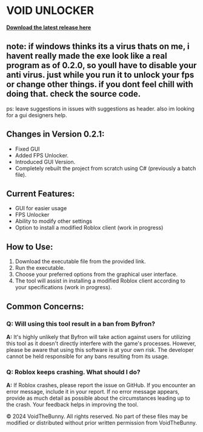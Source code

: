 # VOID UNLOCKER

**[Download the latest release here](https://github.com/VoidTheBunny/VoidFPSUnlocker/releases)**

## note: if windows thinks its a virus thats on me, i havent really made the exe look like a real program as of 0.2.0, so youll have to disable your anti virus. just while you run it to unlock your fps or change other things. if you dont feel chill with doing that. check the source code. 

ps: leave suggestions in issues with suggestions as header. also im looking for a gui designers help.
## Changes in Version 0.2.1:
- Fixed GUI
- Added FPS Unlocker.
- Introduced GUI Version.
- Completely rebuilt the project from scratch using C# (previously a batch file).

## Current Features:

- GUI for easier usage
- FPS Unlocker
- Ability to modify other settings
- Option to install a modified Roblox client (work in progress)

## How to Use:
1. Download the executable file from the provided link.
2. Run the executable.
3. Choose your preferred options from the graphical user interface.
4. The tool will assist in installing a modified Roblox client according to your specifications (work in progress).

## Common Concerns:

### Q: Will using this tool result in a ban from Byfron?
**A:** It's highly unlikely that Byfron will take action against users for utilizing this tool as it doesn't directly interfere with the game's processes. However, please be aware that using this software is at your own risk. The developer cannot be held responsible for any bans resulting from its usage.

### Q: Roblox keeps crashing. What should I do?
**A:** If Roblox crashes, please report the issue on GitHub. If you encounter an error message, include it in your report. If no error message appears, provide as much detail as possible about the circumstances leading up to the crash. Your feedback helps in improving the tool.

© 2024 VoidTheBunny. All rights reserved. No part of these files may be modified or distributed without prior written permission from VoidTheBunny.
